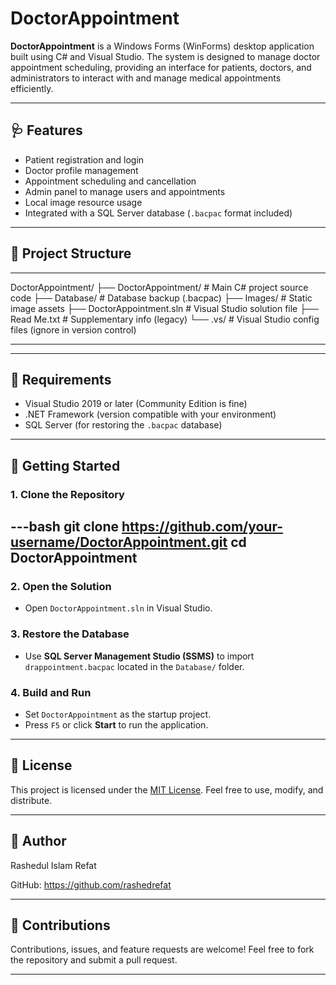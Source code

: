 # DoctorAppointment

**DoctorAppointment** is a Windows Forms (WinForms) desktop application built using C# and Visual Studio. The system is designed to manage doctor appointment scheduling, providing an interface for patients, doctors, and administrators to interact with and manage medical appointments efficiently.

---

## 🩺 Features

- Patient registration and login
- Doctor profile management
- Appointment scheduling and cancellation
- Admin panel to manage users and appointments
- Local image resource usage
- Integrated with a SQL Server database (`.bacpac` format included)

---

## 📁 Project Structure

---

DoctorAppointment/
├── DoctorAppointment/         # Main C# project source code
├── Database/                  # Database backup (.bacpac)
├── Images/                    # Static image assets
├── DoctorAppointment.sln      # Visual Studio solution file
├── Read Me.txt                # Supplementary info (legacy)
└── .vs/                       # Visual Studio config files (ignore in version control)

---

---

## 🧰 Requirements

- Visual Studio 2019 or later (Community Edition is fine)
- .NET Framework (version compatible with your environment)
- SQL Server (for restoring the `.bacpac` database)

---

## 🚀 Getting Started

### 1. Clone the Repository

---bash
git clone https://github.com/your-username/DoctorAppointment.git
cd DoctorAppointment
---

### 2. Open the Solution

* Open `DoctorAppointment.sln` in Visual Studio.

### 3. Restore the Database

* Use **SQL Server Management Studio (SSMS)** to import `drappointment.bacpac` located in the `Database/` folder.

### 4. Build and Run

* Set `DoctorAppointment` as the startup project.
* Press `F5` or click **Start** to run the application.

---


## 📄 License

This project is licensed under the [MIT License](LICENSE). Feel free to use, modify, and distribute.

---

## 👤 Author

Rashedul Islam Refat

GitHub: https://github.com/rashedrefat

---

## 🙌 Contributions

Contributions, issues, and feature requests are welcome! Feel free to fork the repository and submit a pull request.

---
